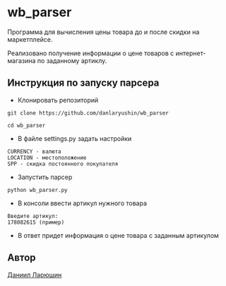 # wb_parser
Программа для вычисления цены товара до и после скидки на маркетплейсе.

Реализовано получение информации о цене товаров с интернет-магазина по заданному артиклу.

## Инструкция по запуску парсера

* Клонировать репозиторий
```
git clone https://github.com/danlaryushin/wb_parser
```
```
cd wb_parser
```
* В файле settings.py задать настройки
```
CURRENCY - валюта
LOCATION - местоположение
SPP - скидка постоянного покупателя
```
* Запустить парсер
```
python wb_parser.py
```
* В консоли ввести артикул нужного товара
```
Введите артикул:
178082615 (пример)
```
* В ответ придет информация о цене товара с заданным артикулом

## Автор
[Даниил Ларюшин](https://github.com/danlaryushin)
